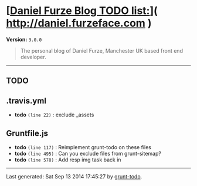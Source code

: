 # [[Daniel Furze Blog TODO list:](http://daniel.furzeface.com)]( http://daniel.furzeface.com )

**Version:** `3.0.0`

> The personal blog of Daniel Furze, Manchester UK based front end developer.

* * *

## TODO

## .travis.yml

-  **todo** `(line 22)` : exclude _assets

## Gruntfile.js

-  **todo** `(line 117)` : Reimplement grunt-todo on these files
-  **todo** `(line 495)` : Can you exclude files from grunt-sitemap?
-  **todo** `(line 578)` : Add resp img task back in


* * *

Last generated: Sat Sep 13 2014 17:45:27 by [grunt-todo](https://github.com/leny/grunt-todo).
